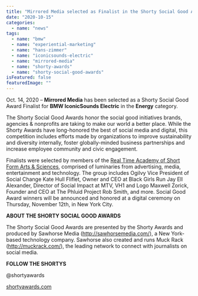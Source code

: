 ```yaml
---
title: "Mirrored Media selected as Finalist in the Shorty Social Good Awards"
date: "2020-10-15"
categories: 
  - name: "news"
tags: 
  - name: "bmw"
  - name: "experiential-marketing"
  - name: "hans-zimmer"
  - name: "iconicsounds-electric"
  - name: "mirrored-media"
  - name: "shorty-awards"
  - name: "shorty-social-good-awards"
isFeatured: false
featuredImage: ""
---
```


Oct. 14, 2020 – **Mirrored Media** has been selected as a Shorty Social Good Award Finalist for **BMW IconicSounds Electric** in the **Energy** category.

The Shorty Social Good Awards honor the social good initiatives brands, agencies & nonprofits are taking to make our world a better place. While the Shorty Awards have long-honored the best of social media and digital, this competition includes efforts made by organizations to improve sustainability and diversity internally, foster globally-minded business partnerships and increase employee community and civic engagement.

Finalists were selected by members of the [Real Time Academy of Short Form Arts & Sciences](http://rtacademy.org), comprised of luminaries from advertising, media, entertainment and technology. The group includes Ogilvy Vice President of Social Change Kate Hull Fliflet, Owner and CEO at Black Girls Run Jay Ell Alexander, Director of Social Impact at MTV, VH1 and Logo Maxwell Zorick, Founder and CEO at The Phluid Project Rob Smith, and more. Social Good Award winners will be announced and honored at a digital ceremony on Thursday, November 12th, in New York City.

**ABOUT THE SHORTY SOCIAL GOOD AWARDS**

The Shorty Social Good Awards are presented by the Shorty Awards and produced by Sawhorse Media (http://sawhorsemedia.com/), a New York-based technology company. Sawhorse also created and runs Muck Rack (http://muckrack.com/), the leading network to connect with journalists on social media.

**FOLLOW THE SHORTYS**

@shortyawards

[shortyawards.com](http://shortyawards.com)
